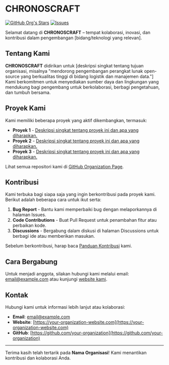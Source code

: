 # CHRONOSCRAFT

[![GitHub Org's Stars](https://img.shields.io/github/stars/Crhonoscraft?style=social)](https://github.com/Chronoscraft) [![Issues](https://img.shields.io/github/issues/Crhonoscraft/your-repo)](https://github.com/Chronoscraft/your-repo/issues)

Selamat datang di **CHRONOSCRAFT** – tempat kolaborasi, inovasi, dan kontribusi dalam pengembangan [bidang/teknologi yang relevan].

## Tentang Kami

**CHRONOSCRAFT** didirikan untuk [deskripsi singkat tentang tujuan organisasi, misalnya "mendorong pengembangan perangkat lunak open-source yang berkualitas tinggi di bidang logistik dan manajemen data."] Kami berkomitmen untuk menyediakan sumber daya dan lingkungan yang mendukung bagi pengembang untuk berkolaborasi, berbagi pengetahuan, dan tumbuh bersama.

## Proyek Kami

Kami memiliki beberapa proyek yang aktif dikembangkan, termasuk:

- **Proyek 1** - [Deskripsi singkat tentang proyek ini dan apa yang diharapkan.](https://github.com/your-organization/proyek1)
- **Proyek 2** - [Deskripsi singkat tentang proyek ini dan apa yang diharapkan.](https://github.com/your-organization/proyek2)
- **Proyek 3** - [Deskripsi singkat tentang proyek ini dan apa yang diharapkan.](https://github.com/your-organization/proyek3)

Lihat semua repositori kami di [GitHub Organization Page](https://github.com/Chronoscraft).

## Kontribusi

Kami terbuka bagi siapa saja yang ingin berkontribusi pada proyek kami. Berikut adalah beberapa cara untuk ikut serta:

1. **Bug Report** - Bantu kami memperbaiki bug dengan melaporkannya di halaman Issues.
2. **Code Contributions** - Buat Pull Request untuk penambahan fitur atau perbaikan kode.
3. **Discussions** - Bergabung dalam diskusi di halaman Discussions untuk berbagi ide atau memberikan masukan.

Sebelum berkontribusi, harap baca [Panduan Kontribusi](https://github.com/Chronoscraft/contributing.md) kami.

## Cara Bergabung

Untuk menjadi anggota, silakan hubungi kami melalui email: [email@example.com](mailto:email@example.com) atau kunjungi [website kami](https://your-organization-website.com).

## Kontak

Hubungi kami untuk informasi lebih lanjut atau kolaborasi:

- **Email**: [email@example.com](mailto:email@example.com)
- **Website**: [https://your-organization-website.com](https://your-organization-website.com)
- **GitHub**: [https://github.com/your-organization](https://github.com/your-organization)

---

Terima kasih telah tertarik pada **Nama Organisasi**! Kami menantikan kontribusi dan kolaborasi Anda.
